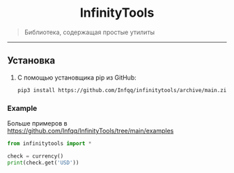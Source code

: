 <h1 align="center">InfinityTools</h1>
    <blockquote>Библиотека, содержащая простые утилиты</blockquote>
</p>
<hr>

## Установка
1) С помощью установщика pip из GitHub: 
   
   ```sh
   pip3 install https://github.com/Infqq/infinitytools/archive/main.zip --upgrade
   ```

### Example
Больше примеров в https://github.com/Infqq/InfinityTools/tree/main/examples

```python
from infinitytools import *

check = currency()
print(check.get('USD'))
```
